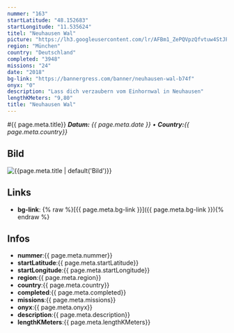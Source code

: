 ```yaml
---
nummer: "163"
startLatitude: "48.152683"
startLongitude: "11.535624"
titel: "Neuhausen Wal"
picture: "https://lh3.googleusercontent.com/lr/AFBm1_ZePQVpzQfvtuw4StJP13EOafVpmuGoa5nPrkz93kZ2MYJ9caHOWbXScF6-lk2hvgqKeQG7WmTth_pd5wbQ0OrNsLuqxiKx35ba0eDcKreLZEnnkZGb401iE1ll1lsVB1Mul-a_rp4V9PwQ6zlkBLKTwpwQRVkvNNAgK8SeoyxRk_5Wq36Mm46MOIHAA1NAKp4bop2rpE-QFhA3bWuDrcIKwfICjGaBvoK3TXy4-FvQMLPDhH3RlJr0vRHrd9OoG_Mv5yrk4hTuCMfRD2k66HxT5RSMBYJmyNvnpkpLDi3Fi7yvAuE6O4lmiHhhR3CIM0xMSPbY-L47mn_J8tAb-Jx0tI4j07i0mi8TjwSApIHqepYAMaNpkd8tv0jGLWO9zX2-BDfSDY_ImivNp7k4-aUgvWBwD6vMHYtVPRrWkFllSJpkooxh9TbTqnXvGwECma8zKxE8OmW4-OznnxqDrONJ78DfYZZIWfcMrls2CvM5u1j2qdTn_gJ0BufwwCJZ4X-d4jNZFzOWzi_aRojH3Hf8mMD53eBqgJplqwJekrNqgZUmBmw-AEP02M2UBZtwc2xs6Ic9ihyHtcTs0xPal9c1MoLVlHtlJY0ZfMZLaDlmK8SKwWv5e1Ot9UgyRZJQoXrUEmcZx3WChgruFoxp0_yrcfYYKutcui2n3rXuZ_hrVgLSQ1V0TLaY7vtRtfxMTm3re8M4gR21QjJ-wiePqXNK6rEY3o6bO7922obQB1aTHLwJ26RJOYJ0vDpXKjBccyJrYADvN4XoYq7pXNEdlxtlbJUY7MvVcl8XqYH6llcKAUCDbDF62LFLqhOJHvblYvs8n_dNgirtyS6VlReCfS0WJjnJY6g"
region: "München"
country: "Deutschland"
completed: "3948"
missions: "24"
date: "2018"
bg-link: "https://bannergress.com/banner/neuhausen-wal-b74f"
onyx: "0"
description: "Lass dich verzaubern vom Einhornwal in Neuhausen"
lengthKMeters: "9,80"
title: "Neuhausen Wal"
---
```


#{{ page.meta.title}}
_**Datum:** {{ page.meta.date }} • **Country:**{{ page.meta.country}}_

## Bild
![{{page.meta.title | default('Bild')}}]({{page.meta.picture}})

## Links
- **bg-link**: {% raw %}[{{ page.meta.bg-link }}]({{ page.meta.bg-link }}){% endraw %}

## Infos
- **nummer**:{{ page.meta.nummer}}
- **startLatitude**:{{ page.meta.startLatitude}}
- **startLongitude**:{{ page.meta.startLongitude}}
- **region**:{{ page.meta.region}}
- **country**:{{ page.meta.country}}
- **completed**:{{ page.meta.completed}}
- **missions**:{{ page.meta.missions}}
- **onyx**:{{ page.meta.onyx}}
- **description**:{{ page.meta.description}}
- **lengthKMeters**:{{ page.meta.lengthKMeters}}

